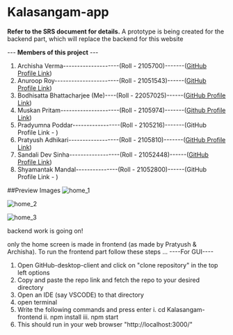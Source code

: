 # Kalasangam-app
**Refer to the SRS document for details.** 
A prototype is being created for the backend part, which will replace the backend for this website

--- **Members of this project** ---
1. Archisha Verma--------------------(Roll - 2105700)-------([GitHub Profile Link](https://github.com/archishaverma))
2. Anuroop Roy-----------------------(Roll - 21051543)------([GitHub Profile Link](https://github.com/aroy1106))
3. Bodhisatta Bhattacharjee (Me)----(Roll - 22057025)------([GitHub Profile Link](https://github.com/eziokittu))
4. Muskan Pritam---------------------(Roll - 2105974)-------([Github Profile Link](https://github.com/MuskanP2021))
5. Pradyumna Poddar-----------------(Roll - 2105216)-------(GitHub Profile Link - )
6. Pratyush Adhikari------------------(Roll - 2105810)-------([GitHub Profile Link](https://github.com/Pratyush-Adhikari1507))
7. Sandali Dev Sinha------------------(Roll - 21052448)------([GitHub Profile Link](https://github.com/DevSinhaSandali))
8. Shyamantak Mandal---------------(Roll - 21052800)------(GitHub Profile Link - )


##Preview Images
![home_1](https://github.com/eziokittu/Kalasangam-app/assets/52044555/265abf3f-2a08-4096-b49c-dbfa7dc4b631)

![home_2](https://github.com/eziokittu/Kalasangam-app/assets/52044555/dfc27666-eafe-494e-bb49-1719d46d0160)

![home_3](https://github.com/eziokittu/Kalasangam-app/assets/52044555/6862c680-c8f0-4c08-b114-4983ec8a28e1)

backend work is going on!

only the home screen is made in frontend (as made by Pratyush & Archisha).
To run the frontend part follow these steps ...
----For GUI----
1. Open GitHub-desktop-client and click on "clone repository" in the top left options
2. Copy and paste the repo link and fetch the repo to your desired directory
3. Open an IDE (say VSCODE) to that directory
4. open terminal
5. Write the following commands and press enter
     i.      cd Kalasangam-frontend
     ii.     npm install
     iii.    npm start
6. This should run in your web browser "http://localhost:3000/"
